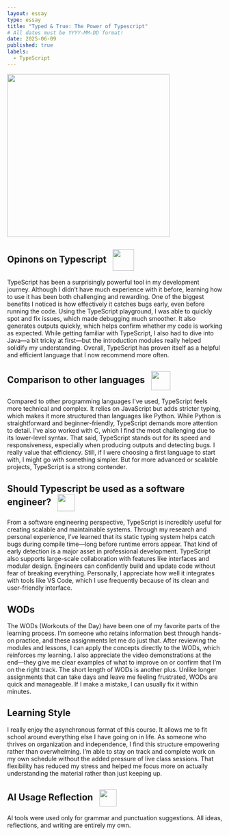 ```yaml
---
layout: essay
type: essay
title: "Typed & True: The Power of Typescript"
# All dates must be YYYY-MM-DD format!
date: 2025-06-09
published: true
labels:
  - TypeScript
---
```

<img width="380px" class="rounded float-start pe-3" src="../img/essay/cover/TYPE.png">

## Opinons on Typescript <img src="../img/essay/header/why.png" width="50px" style="vertical-align: middle; margin-left: 10px;">

TypeScript has been a surprisingly powerful tool in my development journey. Although I didn’t have much experience with it before, learning how to use it has been both challenging and rewarding. One of the biggest benefits I noticed is how effectively it catches bugs early, even before running the code. Using the TypeScript playground, I was able to quickly spot and fix issues, which made debugging much smoother. It also generates outputs quickly, which helps confirm whether my code is working as expected. While getting familiar with TypeScript, I also had to dive into Java—a bit tricky at first—but the introduction modules really helped solidify my understanding. Overall, TypeScript has proven itself as a helpful and efficient language that I now recommend more often.

## Comparison to other languages <img src="../img/essay/header/Eyes.jpg" width="45px" style="vertical-align: middle; margin-left: 10px;">

Compared to other programming languages I've used, TypeScript feels more technical and complex. It relies on JavaScript but adds stricter typing, which makes it more structured than languages like Python. While Python is straightforward and beginner-friendly, TypeScript demands more attention to detail. I’ve also worked with C, which I find the most challenging due to its lower-level syntax. That said, TypeScript stands out for its speed and responsiveness, especially when producing outputs and detecting bugs. I really value that efficiency. Still, if I were choosing a first language to start with, I might go with something simpler. But for more advanced or scalable projects, TypeScript is a strong contender.

## Should Typescript be used as a software engineer? <img src="../img/essay/header/Struggle.png" width="40px" style="vertical-align: middle; margin-left: 10px;">

From a software engineering perspective, TypeScript is incredibly useful for creating scalable and maintainable systems. Through my research and personal experience, I’ve learned that its static typing system helps catch bugs during compile time—long before runtime errors appear. That kind of early detection is a major asset in professional development. TypeScript also supports large-scale collaboration with features like interfaces and modular design. Engineers can confidently build and update code without fear of breaking everything. Personally, I appreciate how well it integrates with tools like VS Code, which I use frequently because of its clean and user-friendly interface.

## WODs

The WODs (Workouts of the Day) have been one of my favorite parts of the learning process. I’m someone who retains information best through hands-on practice, and these assignments let me do just that. After reviewing the modules and lessons, I can apply the concepts directly to the WODs, which reinforces my learning. I also appreciate the video demonstrations at the end—they give me clear examples of what to improve on or confirm that I’m on the right track. The short length of WODs is another plus. Unlike longer assignments that can take days and leave me feeling frustrated, WODs are quick and manageable. If I make a mistake, I can usually fix it within minutes.

## Learning Style

I really enjoy the asynchronous format of this course. It allows me to fit school around everything else I have going on in life. As someone who thrives on organization and independence, I find this structure empowering rather than overwhelming. I’m able to stay on track and complete work on my own schedule without the added pressure of live class sessions. That flexibility has reduced my stress and helped me focus more on actually understanding the material rather than just keeping up. 

## AI Usage Reflection <img src="../img/essay/header/AI.jpeg" width="40px" style="vertical-align: middle; margin-left: 10px;">

AI tools were used only for grammar and punctuation suggestions. All ideas, reflections, and writing are entirely my own.
